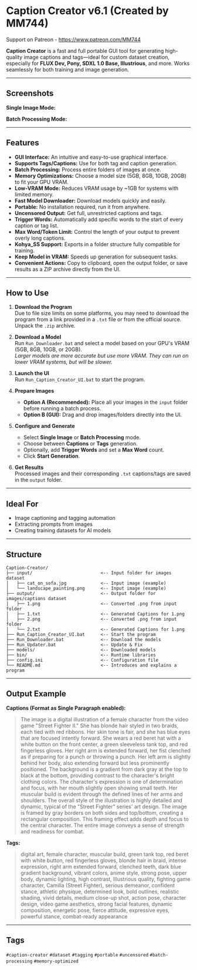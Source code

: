 # Caption Creator v6.1 (Created by MM744)
Support on Patreon - https://www.patreon.com/MM744                                                                           

**Caption Creator** is a fast and full portable GUI tool for generating high-quality image captions and tags—ideal for custom dataset creation, especially for **FLUX Dev, Pony, SDXL 1.0 Base, Illustrious**, and more. Works seamlessly for both training and image generation.

---

## Screenshots

**Single Image Mode:**


**Batch Processing Mode:**


---

## Features

- **GUI Interface:** An intuitive and easy-to-use graphical interface.
- **Supports Tags/Captions:** Use for both tag and caption generation.
- **Batch Processing:** Process entire folders of images at once.
- **Memory Optimizations:** Choose a model size (5GB, 8GB, 10GB, 20GB) to fit your GPU VRAM.
- **Low-VRAM Mode:** Reduces VRAM usage by ~1GB for systems with limited memory.
- **Fast Model Downloader:** Download models quickly and easily.
- **Portable:** No installation required, run it from anywhere.
- **Uncensored Output:** Get full, unrestricted captions and tags.
- **Trigger Words:** Automatically add specific words to the start of every caption or tag list.
- **Max Word/Token Limit:** Control the length of your output to prevent overly long captions.
- **Kohya_SS Support:** Exports in a folder structure fully compatible for training.
- **Keep Model in VRAM:** Speeds up generation for subsequent tasks.
- **Convenient Actions:** Copy to clipboard, open the output folder, or save results as a ZIP archive directly from the UI.

---

## How to Use

1.  **Download the Program**  
    Due to file size limits on some platforms, you may need to download the program from a link provided in a `.txt` file or from the official source. Unpack the `.zip` archive.

2.  **Download a Model**  
    Run `Run_Downloader.bat` and select a model based on your GPU's VRAM (5GB, 8GB, 10GB, or 20GB).  
    *Larger models are more accurate but use more VRAM. They can run on lower VRAM systems, but will be slower.*

3.  **Launch the UI**  
    Run `Run_Caption_Creator_UI.bat` to start the program.

4.  **Prepare Images**  
    - **Option A (Recommended):** Place all your images in the `input` folder before running a batch process.
    - **Option B (GUI):** Drag and drop images/folders directly into the UI.

5.  **Configure and Generate**
    - Select **Single Image** or **Batch Processing** mode.
    - Choose between **Captions** or **Tags** generation.
    - Optionally, add **Trigger Words** and set a **Max Word** count.
    - Click **Start Generation**.

6.  **Get Results**  
    Processed images and their corresponding `.txt` captions/tags are saved in the `output` folder.

---

## Ideal For

-   Image captioning and tagging automation
-   Extracting prompts from images
-   Creating training datasets for AI models

---

## Structure
```
Caption-Creator/
├── input/                          <-- Input folder for images dataset
│   ├── cat_on_sofa.jpg             <-- Input image (example)
│   └── landscape_painting.png      <-- Input image (example)
├── output/                         <-- Output folder for images/captions dataset
│   ├── 1.png                       <-- Converted .png from input folder
│   ├── 1.txt                       <-- Generated Captions for 1.png
│   ├── 2.png                       <-- Converted .png from input folder
│   └── 2.txt                       <-- Generated Captions for 1.png
├── Run_Caption_Creator_UI.bat      <-- Start the program
├── Run_Downloader.bat              <-- Download the models
├── Run_Updater.bat                 <-- Update & Fix
├── models/                         <-- Downloaded models
├── bin/                            <-- Runtime libraries
├── config.ini                      <-- Configuration file
└── README.md                       <-- Introduces and explains a program 
```

---

## Output Example



**Captions (Format as Single Paragraph enabled):**
> The image is a digital illustration of a female character from the video game "Street Fighter II." She has blonde hair styled in two braids, each tied with red ribbons. Her skin tone is fair, and she has blue eyes that are focused intently forward. She wears a red beret hat with a white button on the front center, a green sleeveless tank top, and red fingerless gloves. Her right arm is extended forward, her fist clenched as if preparing for a punch or throwing a punch. Her left arm is slightly behind her body, also extending forward but less prominently positioned. The background is a gradient from dark gray at the top to black at the bottom, providing contrast to the character's bright clothing colors. The character's expression is one of determination and focus, with her mouth slightly open showing small teeth. Her muscular build is evident through the defined lines of her arms and shoulders. The overall style of the illustration is highly detailed and dynamic, typical of the "Street Fighter" series' art design. The image is framed by gray borders on both sides and top/bottom, creating a rectangular composition. This framing effect adds depth and focus to the central character. The entire image conveys a sense of strength and readiness for combat.

**Tags:**
> digital art, female character, muscular build, green tank top, red beret with white button, red fingerless gloves, blonde hair in braid, intense expression, right arm extended forward, clenched teeth, dark blue gradient background, vibrant colors, anime style, strong pose, upper body, dynamic lighting, high contrast, Illustrious quality, fighting game character, Camilla (Street Fighter), serious demeanor, confident stance, athletic physique, determined look, bold outlines, realistic shading, vivid details, medium close-up shot, action pose, character design, video game aesthetics, strong facial features, dynamic composition, energetic pose, fierce attitude, expressive eyes, powerful stance, combat-ready appearance

---

## Tags

`#caption-creator` `#dataset` `#tagging` `#portable` `#uncensored` `#batch-processing` `#memory-optimized`
